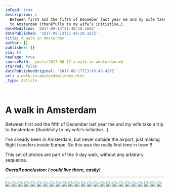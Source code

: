 ```yaml
---
inFeed: true
description: >-
  Between first and the fifth of December last year me and my wife take a trip
  to Amsterdam (thankfully to my wife’s initiative…).
dateModified: '2017-09-13T21:48:18.100Z'
datePublished: '2017-09-13T21:48:20.167Z'
title: A walk in Amsterdam
author: []
publisher: {}
via: {}
hasPage: true
sourcePath: _posts/2017-08-17-a-walk-in-amsterdam.md
starred: false
datePublishedOriginal: '2017-08-17T13:45:49.426Z'
url: a-walk-in-amsterdam/index.html
_type: Article

---
```

# A walk in Amsterdam

Between first and the fifth of December last year me and my wife take a trip to Amsterdam (thankfully to my wife's initiative...).

I've already been in Amsterdam, but never outside the airport, just making flight transfers inside Europe. So this was the really first time in town!!!

This set of photos are part of the 3 day walk, without any arbitrary sequence.

_**Overall conclusion: I could live there, easily!**_

---

![](https://the-grid-user-content.s3-us-west-2.amazonaws.com/b024c589-cebb-4cce-b48a-c7d7aa48b43f.jpg)
![](https://the-grid-user-content.s3-us-west-2.amazonaws.com/4c69a270-ba3a-4c83-a7e3-72bc8f058764.jpg)
![](https://the-grid-user-content.s3-us-west-2.amazonaws.com/d5a70f67-51bc-4417-981b-d2b1f75c102e.jpg)
![](https://the-grid-user-content.s3-us-west-2.amazonaws.com/846a777a-c65a-49eb-84b1-7fd1b8046ac7.jpg)
![](https://the-grid-user-content.s3-us-west-2.amazonaws.com/a9701883-32fa-4d41-8f58-382785deac8a.jpg)
![](https://the-grid-user-content.s3-us-west-2.amazonaws.com/e4e16eff-3dcf-4b71-ad26-d37039c9f867.jpg)
![](https://the-grid-user-content.s3-us-west-2.amazonaws.com/c9df8f1d-ddbb-4f98-bb79-5389e64c21fa.jpg)
![](https://the-grid-user-content.s3-us-west-2.amazonaws.com/cf7e2aaa-2f5d-4895-9036-01f11c2c537b.jpg)
![](https://the-grid-user-content.s3-us-west-2.amazonaws.com/ed3b4268-ee47-4581-9a5c-6a5960445d34.jpg)
![](https://the-grid-user-content.s3-us-west-2.amazonaws.com/83340717-4f33-4ab5-8c49-c57c5b4560bb.jpg)
![](https://the-grid-user-content.s3-us-west-2.amazonaws.com/b5a6e608-0f66-47e1-a937-004bb1c5137b.jpg)
![](https://the-grid-user-content.s3-us-west-2.amazonaws.com/1fb2fc13-2e33-4038-b792-aa1fe8e851ed.jpg)
![](https://the-grid-user-content.s3-us-west-2.amazonaws.com/7c485d97-958f-4537-8277-f805f0c38495.jpg)
![](https://the-grid-user-content.s3-us-west-2.amazonaws.com/f34f832b-7678-4208-a3fa-2ceda303a055.jpg)
![](https://the-grid-user-content.s3-us-west-2.amazonaws.com/bfd68dda-df79-4367-8b0b-12731735aec8.jpg)
![](https://the-grid-user-content.s3-us-west-2.amazonaws.com/4d09c978-cb5e-4ede-a71e-79502e5ca8d3.jpg)
![](https://the-grid-user-content.s3-us-west-2.amazonaws.com/39d77d44-a0fa-4325-946b-b87d457840a6.jpg)
![](https://the-grid-user-content.s3-us-west-2.amazonaws.com/c7627cd7-460e-44f2-a968-9edf8848fce0.jpg)
![](https://the-grid-user-content.s3-us-west-2.amazonaws.com/8cbfa1a6-de2b-4257-b2cf-66c32262e9ec.jpg)
![](https://the-grid-user-content.s3-us-west-2.amazonaws.com/47b22e90-4477-48dd-b308-4cc1ef1e3709.jpg)
![](https://the-grid-user-content.s3-us-west-2.amazonaws.com/dd856af2-2863-4325-b6c2-0d595124d60e.jpg)
![](https://the-grid-user-content.s3-us-west-2.amazonaws.com/a74760f2-7a9d-48fc-8856-47679efe978c.jpg)
![](https://the-grid-user-content.s3-us-west-2.amazonaws.com/c8d4b5c6-2941-46f9-b26a-34b88605e1e7.jpg)
![](https://the-grid-user-content.s3-us-west-2.amazonaws.com/0bd782da-2ec5-4d74-a623-e29a00e130a8.jpg)
![](https://the-grid-user-content.s3-us-west-2.amazonaws.com/9ff64933-6dab-4fbd-86c3-3d1dae95c9e6.jpg)